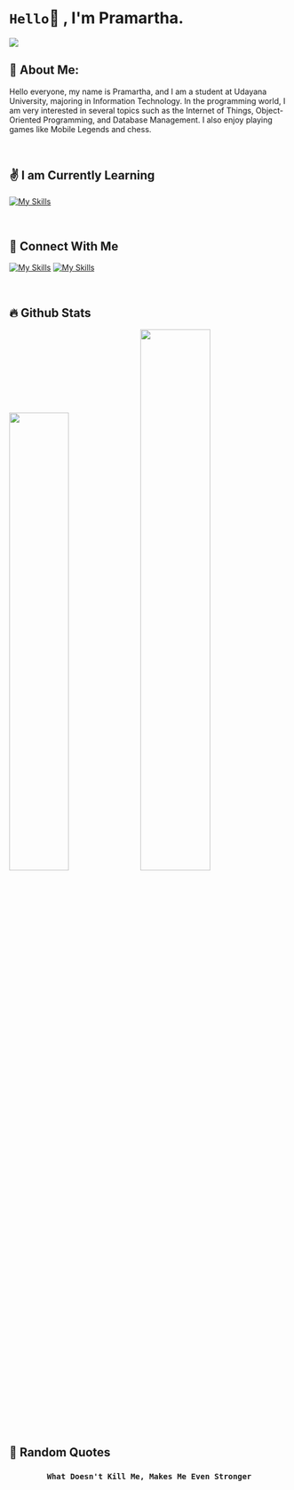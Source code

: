 # `Hello`👋 , I'm Pramartha.

![](https://komarev.com/ghpvc/?username=Pramartha&color=00a0a0&style=plastic)

## 💫 About Me:
<p>
    Hello everyone, my name is Pramartha, and I am a student at Udayana University, majoring in Information Technology. In the programming world, I am very interested in several topics such as the Internet of Things, Object-Oriented Programming, and Database Management. I also enjoy playing games like Mobile Legends and chess.
</p>

<br>

## ✌️ I am Currently Learning

[![My Skills](https://skillicons.dev/icons?i=html,css,java,arduino,c,mysql,mongodb,py,dart,flutter,laravel,kotlin)](https://skillicons.dev)

<br>

## 🤝 Connect With Me
    
[![My Skills](https://skillicons.dev/icons?i=instagram&theme=light)](https://www.instagram.com/pramartha_2004)
[![My Skills](https://skillicons.dev/icons?i=gmail&theme=light)](mailto:pramarthamahottama@gmail.com)

<br>

## 🔥 Github Stats

  <a href="https://github.com/Pramartha"><img width="46%" src="https://github-readme-stats.vercel.app/api?username=Pramartha&theme=radical&title_color=ff3068?"></a>
  <a href="https://github.com/Pramartha"><img width="50%" src="http://github-readme-streak-stats.herokuapp.com/?user=Pramartha&theme=radical&date_format=M%20j%5B%2C%20Y%5D&ring=ff3068&fire=ff3068&sideNums=ff3068"></a>

<br>

## 🤡 Random Quotes
### <p align='center'>`What Doesn't Kill Me, Makes Me Even Stronger`</p>
